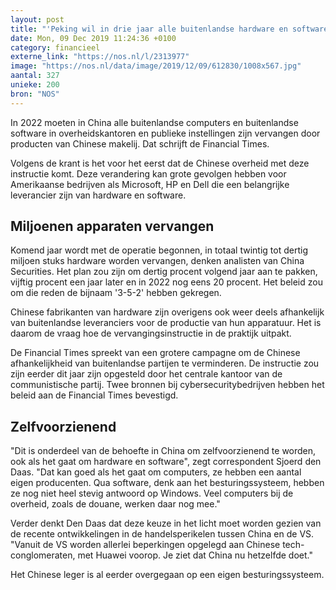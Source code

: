 ```yaml
---
layout: post
title: "'Peking wil in drie jaar alle buitenlandse hardware en software vervangen'"
date: Mon, 09 Dec 2019 11:24:36 +0100
category: financieel
externe_link: "https://nos.nl/l/2313977"
image: "https://nos.nl/data/image/2019/12/09/612830/1008x567.jpg"
aantal: 327
unieke: 200
bron: "NOS"
---
```


<p>In 2022 moeten in China alle buitenlandse computers en buitenlandse software in overheidskantoren en publieke instellingen zijn vervangen door producten van Chinese makelij. Dat schrijft de Financial Times.</p>
<p>Volgens de krant is het voor het eerst dat de Chinese overheid met deze instructie komt. Deze verandering kan grote gevolgen hebben voor Amerikaanse bedrijven als Microsoft, HP en Dell die een belangrijke leverancier zijn van hardware en software.</p>
<h2>Miljoenen apparaten vervangen</h2>
<p>Komend jaar wordt met de operatie begonnen, in totaal twintig tot dertig miljoen stuks hardware worden vervangen, denken analisten van China Securities. Het plan zou zijn om dertig procent volgend jaar aan te pakken, vijftig procent een jaar later en in 2022 nog eens 20 procent. Het beleid zou om die reden de bijnaam '3-5-2' hebben gekregen.</p>
<p>Chinese fabrikanten van hardware zijn overigens ook weer deels afhankelijk van buitenlandse leveranciers voor de productie van hun apparatuur. Het is daarom de vraag hoe de vervangingsinstructie in de praktijk uitpakt.</p>
<p>De Financial Times spreekt van een grotere campagne om de Chinese afhankelijkheid van buitenlandse partijen te verminderen. De instructie zou zijn eerder dit jaar zijn opgesteld door het centrale kantoor van de communistische partij. Twee bronnen bij cybersecuritybedrijven hebben het beleid aan de Financial Times bevestigd.</p>
<h2>Zelfvoorzienend</h2>
<p>"Dit is onderdeel van de behoefte in China om zelfvoorzienend te worden, ook als het gaat om hardware en software", zegt correspondent Sjoerd den Daas. "Dat kan goed als het gaat om computers, ze hebben een aantal eigen producenten. Qua software, denk aan het besturingssysteem, hebben ze nog niet heel stevig antwoord op Windows. Veel computers bij de overheid, zoals de douane, werken daar nog mee."</p>
<p>Verder denkt Den Daas dat deze keuze in het licht moet worden gezien van de recente ontwikkelingen in de handelsperikelen tussen China en de VS. "Vanuit de VS worden allerlei beperkingen opgelegd aan Chinese tech-conglomeraten, met Huawei voorop. Je ziet dat China nu hetzelfde doet."</p>
<p>Het Chinese leger is al eerder overgegaan op een eigen besturingssysteem.</p>
